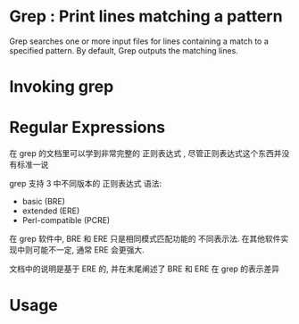# Grep : Print lines matching a pattern

Grep searches one or more input files for lines containing a match to a specified pattern. By default, Grep outputs the matching lines.


# Invoking grep

# Regular Expressions

在 grep 的文档里可以学到非常完整的 正则表达式  , 尽管正则表达式这个东西并没有标准一说  

grep 支持 3 中不同版本的 正则表达式 语法:
* basic (BRE)
* extended (ERE)
* Perl-compatible (PCRE)

在 grep 软件中, BRE 和 ERE 只是相同模式匹配功能的 不同表示法. 在其他软件实现中则可能不一定, 通常 ERE 会更强大.  

文档中的说明是基于 ERE 的, 并在末尾阐述了 BRE 和 ERE 在 grep 的表示差异  

# Usage